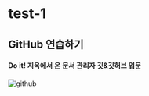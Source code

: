 # test-1
## **GitHub** 연습하기

#### Do it! 지옥에서 온 문서 관리자 깃&깃허브 입문

![github](./image/GitHub로고.jpeg)
